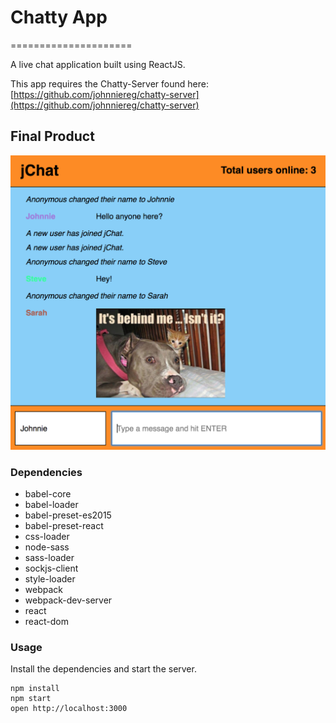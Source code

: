 # Chatty App
=====================

A live chat application built using ReactJS. 

This app requires the Chatty-Server found here: [https://github.com/johnniereg/chatty-server](https://github.com/johnniereg/chatty-server)

## Final Product

!["App Screenshot"](https://github.com/johnniereg/chatty-app/blob/code-cleanup/docs/chatty-app.png)

### Dependencies

* babel-core
* babel-loader
* babel-preset-es2015
* babel-preset-react
* css-loader
* node-sass
* sass-loader
* sockjs-client
* style-loader
* webpack
* webpack-dev-server
* react
* react-dom

### Usage

Install the dependencies and start the server.

```
npm install
npm start
open http://localhost:3000
```